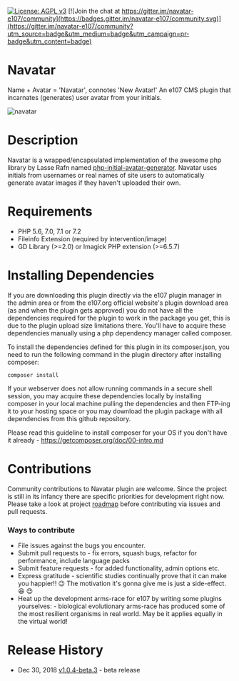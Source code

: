 [![License: AGPL v3](https://img.shields.io/badge/License-AGPL%20v3-blue.svg)](https://www.gnu.org/licenses/agpl-3.0)
[![Join the chat at https://gitter.im/navatar-e107/community](https://badges.gitter.im/navatar-e107/community.svg)](https://gitter.im/navatar-e107/community?utm_source=badge&utm_medium=badge&utm_campaign=pr-badge&utm_content=badge)
# Navatar
Name + Avatar = 'Navatar', connotes 'New Avatar!'
An e107 CMS plugin that incarnates (generates) user avatar from your initials.

![navatar](https://user-images.githubusercontent.com/315195/50542002-542cce80-0bcb-11e9-902e-8a3177fe1aa4.gif)

# Description
Navatar is a wrapped/encapsulated implementation of the awesome php library by Lasse Rafn named [php-initial-avatar-generator](https://github.com/LasseRafn/php-initial-avatar-generator "php-initial-avatar-generator"). Navatar uses initials from usernames or real names of site users to automatically generate avatar images if they haven't uploaded their own.

# Requirements
* PHP 5.6, 7.0, 7.1 or 7.2
* Fileinfo Extension (required by intervention/image)
* GD Library (>=2.0) or Imagick PHP extension (>=6.5.7)

# Installing Dependencies
If you are downloading this plugin directly via the e107 plugin manager in the admin area or from the e107.org official website's plugin download area (as and when the plugin gets approved) you do not have all the dependencies required for the plugin to work in the package you get, this is due to the plugin upload size limitations there. You'll have to acquire these dependencies manually using a php dependency manager called composer.

To install the dependencies defined for this plugin in its composer.json, you need to run the following command in the plugin directory after installing composer:

`composer install`

If your webserver does not allow running commands in a secure shell session, you may acquire these dependencies locally by installing composer in your local machine pulling the dependencies and then FTP-ing it to your hosting space or you may download the plugin package with all dependencies from this github repository.

Please read this guideline to install composer for your OS if you don't have it already - https://getcomposer.org/doc/00-intro.md

# Contributions
Community contributions to Navatar plugin are welcome. Since the project is still in its infancy there are specific priorities for development right now. Please take a look at project [roadmap](https://github.com/arunshekher/navatar/projects/1 "Navatar Roadmap") before contributing via issues and pull requests.

### Ways to contribute
* File issues against the bugs you encounter.
* Submit pull requests to - fix errors, squash bugs, refactor for performance, include language packs
* Submit feature requests - for added functionality, admin options etc.
* Express gratitude - scientific studies continually prove that it can make you happier!! :wink: The motivation it's gonna give me is just a side-effect. :laughing: :heart_eyes:
* Heat up the development arms-race for e107 by writing some plugins yourselves: - biological evolutionary arms-race has produced some of the most resilient organisms in real world. May be it applies equally in the virtual world!


# Release History
+ Dec 30, 2018 [v1.0.4-beta.3](https://github.com/arunshekher/navatar/releases/tag/v1.0.4-beta.3) - beta release
